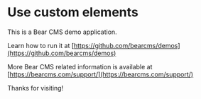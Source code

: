 # Use custom elements

This is a Bear CMS demo application.

Learn how to run it at [https://github.com/bearcms/demos](https://github.com/bearcms/demos)

More Bear CMS related information is available at [https://bearcms.com/support/](https://bearcms.com/support/)

Thanks for visiting!